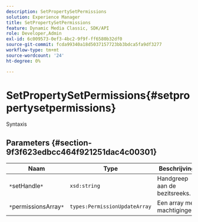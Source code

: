 ```yaml
---
description: SetPropertySetPermissions
solution: Experience Manager
title: SetPropertySetPermissions
feature: Dynamic Media Classic, SDK/API
role: Developer,Admin
exl-id: 6c009573-0ef3-4bc2-9f9f-ff6580b32df0
source-git-commit: fcda99340a18d5037157723bb3bdca5fa9df3277
workflow-type: tm+mt
source-wordcount: '24'
ht-degree: 0%

---
```


# SetPropertySetPermissions{#setpropertysetpermissions}

Syntaxis

## Parameters {#section-9f3f623edbcc464f921251dac4c00301}

| Naam | Type | Beschrijving |
|---|---|---|
| `*`setHandle`*` | `xsd:string` | Handgreep aan de bezitsreeks. |
| `*`permissionsArray`*` | `types:PermissionUpdateArray` | Een array met machtigingen. |
